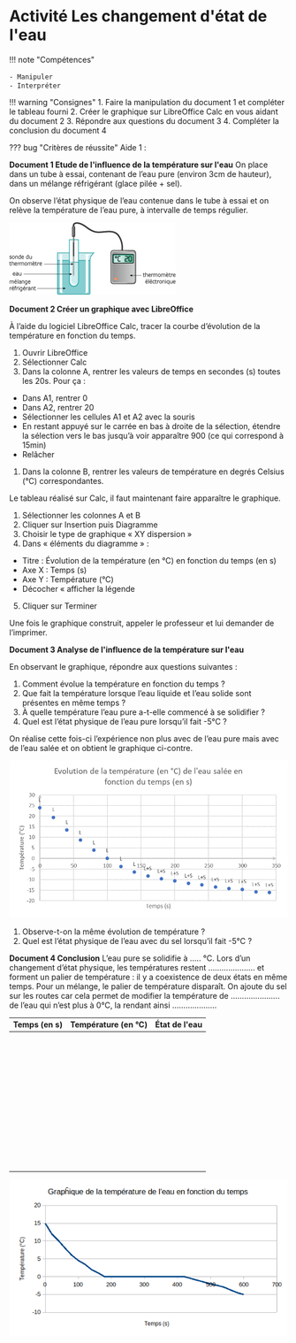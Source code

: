 # Activité Les changement d'état de l'eau

!!! note "Compétences"

    - Manipuler
    - Interpréter

!!! warning "Consignes"
    1. Faire la manipulation du document 1 et compléter le tableau fourni
    2. Créer le graphique sur LibreOffice Calc en vous aidant du document 2
    3. Répondre aux questions du document 3
    4. Compléter la conclusion du document 4

??? bug "Critères de réussite"
    Aide 1 :



**Document 1 Etude de l'influence de la température sur l'eau**
On place dans un tube à essai, contenant de l’eau pure (environ 3cm de hauteur), dans un mélange réfrigérant (glace pilée + sel).

On observe l’état physique de l’eau contenue dans le tube à essai et on relève la température de l’eau pure, à intervalle de temps régulier.

![](Pictures/maniPEtateau.png)


**Document 2 Créer un graphique avec LibreOffice**

À l’aide du logiciel LibreOffice Calc, tracer la courbe d’évolution de la température en fonction du temps.

1. Ouvrir LibreOffice
2. Sélectionner Calc
3. Dans la colonne A, rentrer les valeurs de temps en secondes (s) toutes les 20s. Pour ça :
- Dans A1, rentrer 0
- Dans A2, rentrer 20
- Sélectionner les cellules A1 et A2 avec la souris
- En restant appuyé sur le carrée en bas à droite de la sélection, étendre la sélection vers le bas jusqu’à voir apparaître 900 (ce qui correspond à 15min)
- Relâcher 
1. Dans la colonne B, rentrer les valeurs de température en degrés Celsius (°C) correspondantes.


Le tableau réalisé sur Calc, il faut maintenant faire apparaître le graphique. 

1. Sélectionner les colonnes A et B
2. Cliquer sur Insertion puis Diagramme
3. Choisir le type de graphique « XY dispersion »
4. Dans « éléments du diagramme » :
- Titre : Évolution de la température (en °C) en fonction du temps (en s)
- Axe X : Temps (s)
- Axe Y : Température (°C)
- Décocher « afficher la légende
5. Cliquer sur Terminer

Une fois le graphique construit, appeler le professeur et lui demander de l’imprimer.




**Document 3 Analyse de l'influence de la température sur l'eau**

En observant le graphique, répondre aux questions suivantes : 

1. Comment évolue la température en fonction du temps ? 
2. Que fait la température lorsque l’eau liquide et l’eau solide sont présentes en même temps ? 
3. À quelle température l’eau pure a-t-elle commencé à se solidifier ? 
4. Quel est l’état physique de l’eau pure lorsqu’il fait -5°C ?


On réalise cette fois-ci l’expérience non plus avec de l’eau pure mais avec de l’eau salée et on obtient le graphique ci-contre. 

![](Pictures/graphInfluenceSelEtatEAU.png)

1. Observe-t-on la même évolution de température ? 
2. Quel est l’état physique de l’eau avec du sel lorsqu’il fait -5°C ?





**Document 4 Conclusion**
L’eau pure se solidifie à ….. °C. Lors d’un changement d’état physique, les températures restent ……….........… et forment un palier de température : il y a coexistence de deux états en même temps.
Pour un mélange, le palier de température disparaît.
On ajoute du sel sur les routes car cela permet de modifier la température de ………............. de l’eau qui n’est plus à 0°C, la rendant ainsi ………...........  


| Temps (en s) | Température (en °C) | État de l'eau | 
|---|---|---|
|     |     |     |
|     |     |     |
|     |     |     |
|     |     |     |
|     |     |     |
|     |     |     |
|     |     |     |
|     |     |     |
|     |     |     |
|     |     |     |
|     |     |     |
|     |     |     |
|     |     |     |
|     |     |     |
|     |     |     |
|     |     |     |
|     |     |     |
|     |     |     |
|     |     |     |
|     |     |     |
|     |     |     |
|     |     |     |
|     |     |     |
|     |     |     |
|     |     |     |
|     |     |     |
|     |     |     |
|     |     |     |
|     |     |     |
|     |     |     |
|     |     |     |
|     |     |     |
|     |     |     |
|     |     |     |
|     |     |     |
|     |     |     |
|     |     |     |
|     |     |     |
|     |     |     |
|     |     |     |
|     |     |     |
|     |     |     |
|     |     |     |
|     |     |     |
|     |     |     |
|     |     |     |
|     |     |     |
|     |     |     |


![](image.png)